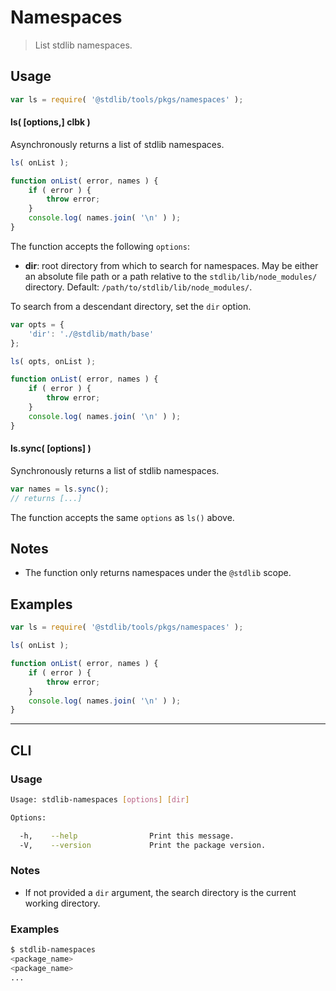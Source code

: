 # Namespaces

> List stdlib namespaces.


<section class="usage">

## Usage

``` javascript
var ls = require( '@stdlib/tools/pkgs/namespaces' );
```

#### ls( \[options,\] clbk )

Asynchronously returns a list of stdlib namespaces.

``` javascript
ls( onList );

function onList( error, names ) {
    if ( error ) {
        throw error;
    }
    console.log( names.join( '\n' ) );
}
```

The function accepts the following `options`:

* __dir__: root directory from which to search for namespaces. May be either an absolute file path or a path relative to the `stdlib/lib/node_modules/` directory. Default: `/path/to/stdlib/lib/node_modules/`.

To search from a descendant directory, set the `dir` option.

``` javascript
var opts = {
    'dir': './@stdlib/math/base'
};

ls( opts, onList );

function onList( error, names ) {
    if ( error ) {
        throw error;
    }
    console.log( names.join( '\n' ) );
}
```


#### ls.sync( \[options\] )

Synchronously returns a list of stdlib namespaces.

``` javascript
var names = ls.sync();
// returns [...]
```

The function accepts the same `options` as `ls()` above.

</section>

<!-- /.usage -->


<section class="notes">

## Notes

* The function only returns namespaces under the `@stdlib` scope.

</section>

<!-- /.notes -->


<section class="examples">

## Examples

``` javascript
var ls = require( '@stdlib/tools/pkgs/namespaces' );

ls( onList );

function onList( error, names ) {
    if ( error ) {
        throw error;
    }
    console.log( names.join( '\n' ) );
}
```

</section>

<!-- /.examples -->


---

<section class="cli">

## CLI

<section class="usage">

### Usage

``` bash
Usage: stdlib-namespaces [options] [dir]

Options:

  -h,    --help                Print this message.
  -V,    --version             Print the package version.
```

</section>

<!-- /.usage -->

<section class="notes">

### Notes

* If not provided a `dir` argument, the search directory is the current working directory.

</section>

<!-- /.notes -->

<section class="examples">

### Examples

``` bash
$ stdlib-namespaces
<package_name>
<package_name>
...
```

</section>

<!-- /.examples -->

</section>

<!-- /.cli -->


<section class="links">

</section>

<!-- /.links -->
